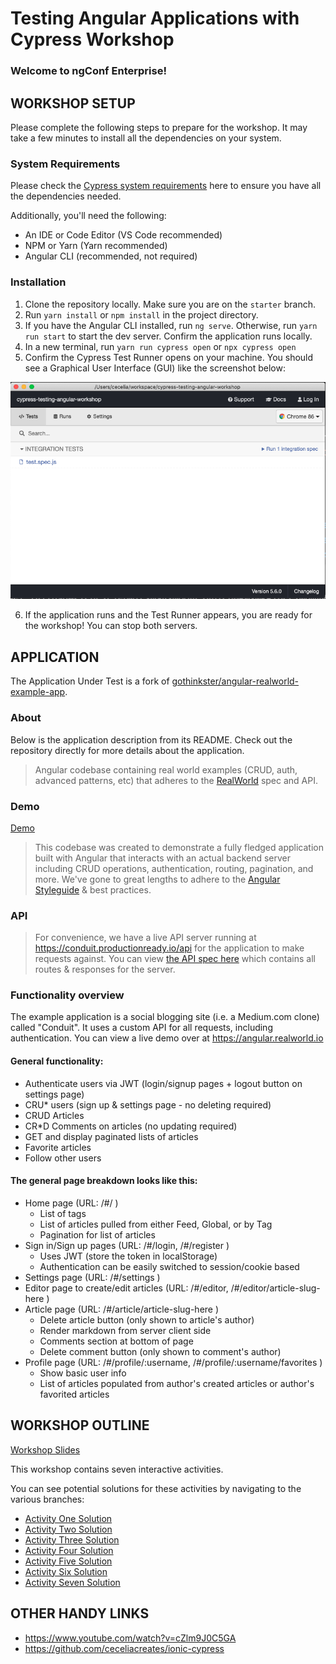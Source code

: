 # Testing Angular Applications with Cypress Workshop

### Welcome to ngConf Enterprise!

## WORKSHOP SETUP

Please complete the following steps to prepare for the workshop. It may take a few minutes to install all the dependencies on your system.

### System Requirements

Please check the [Cypress system requirements](https://docs.cypress.io/guides/getting-started/installing-cypress.html#System-requirements) here to ensure you have all the dependencies needed.

Additionally, you'll need the following:

- An IDE or Code Editor (VS Code recommended)
- NPM or Yarn (Yarn recommended)
- Angular CLI (recommended, not required)

### Installation

1. Clone the repository locally. Make sure you are on the `starter` branch.
2. Run `yarn install` or `npm install` in the project directory.
3. If you have the Angular CLI installed, run `ng serve`. Otherwise, run `yarn run start` to start the dev server. Confirm the application runs locally.
4. In a new terminal, run `yarn run cypress open` or `npx cypress open`
5. Confirm the Cypress Test Runner opens on your machine. You should see a Graphical User Interface (GUI) like the screenshot below:

![Cypress Test Runner](TestRunnerGUI.png)

6. If the application runs and the Test Runner appears, you are ready for the workshop! You can stop both servers.

## APPLICATION

The Application Under Test is a fork of [gothinkster/angular-realworld-example-app](https://github.com/gothinkster/angular-realworld-example-app).

### About

Below is the application description from its README. Check out the repository directly for more details about the application.

> Angular codebase containing real world examples (CRUD, auth, advanced patterns, etc) that adheres to the [RealWorld](https://github.com/gothinkster/realworld-example-apps) spec and API.

### Demo

[Demo](https://angular.realworld.io)

> This codebase was created to demonstrate a fully fledged application built with Angular that interacts with an actual backend server including CRUD operations, authentication, routing, pagination, and more. We've gone to great lengths to adhere to the [Angular Styleguide](https://angular.io/styleguide) & best practices.

### API

> For convenience, we have a live API server running at https://conduit.productionready.io/api for the application to make requests against. You can view [the API spec here](https://github.com/GoThinkster/productionready/blob/master/api) which contains all routes & responses for the server.

### Functionality overview

The example application is a social blogging site (i.e. a Medium.com clone) called "Conduit". It uses a custom API for all requests, including authentication. You can view a live demo over at https://angular.realworld.io

#### General functionality:

- Authenticate users via JWT (login/signup pages + logout button on settings page)
- CRU\* users (sign up & settings page - no deleting required)
- CRUD Articles
- CR\*D Comments on articles (no updating required)
- GET and display paginated lists of articles
- Favorite articles
- Follow other users

#### The general page breakdown looks like this:

- Home page (URL: /#/ )
  - List of tags
  - List of articles pulled from either Feed, Global, or by Tag
  - Pagination for list of articles
- Sign in/Sign up pages (URL: /#/login, /#/register )
  - Uses JWT (store the token in localStorage)
  - Authentication can be easily switched to session/cookie based
- Settings page (URL: /#/settings )
- Editor page to create/edit articles (URL: /#/editor, /#/editor/article-slug-here )
- Article page (URL: /#/article/article-slug-here )
  - Delete article button (only shown to article's author)
  - Render markdown from server client side
  - Comments section at bottom of page
  - Delete comment button (only shown to comment's author)
- Profile page (URL: /#/profile/:username, /#/profile/:username/favorites )
  - Show basic user info
  - List of articles populated from author's created articles or author's favorited articles

## WORKSHOP OUTLINE

[Workshop Slides](https://cypress.slides.com/cecelia/testing-angular-applications-with-cypress)

This workshop contains seven interactive activities.

You can see potential solutions for these activities by navigating to the various branches:

- [Activity One Solution](https://github.com/CypressCecelia/cypress-testing-angular-workshop/tree/activity-one)
- [Activity Two Solution](https://github.com/CypressCecelia/cypress-testing-angular-workshop/tree/activity-two)
- [Activity Three Solution](https://github.com/CypressCecelia/cypress-testing-angular-workshop/tree/activity-three)
- [Activity Four Solution](https://github.com/CypressCecelia/cypress-testing-angular-workshop/tree/activity-four)
- [Activity Five Solution](https://github.com/CypressCecelia/cypress-testing-angular-workshop/tree/activity-five)
- [Activity Six Solution](https://github.com/CypressCecelia/cypress-testing-angular-workshop/tree/activity-six)
- [Activity Seven Solution](https://github.com/CypressCecelia/cypress-testing-angular-workshop/tree/activity-seven)

## OTHER HANDY LINKS

 - https://www.youtube.com/watch?v=cZlm9J0C5GA
 - https://github.com/ceceliacreates/ionic-cypress
